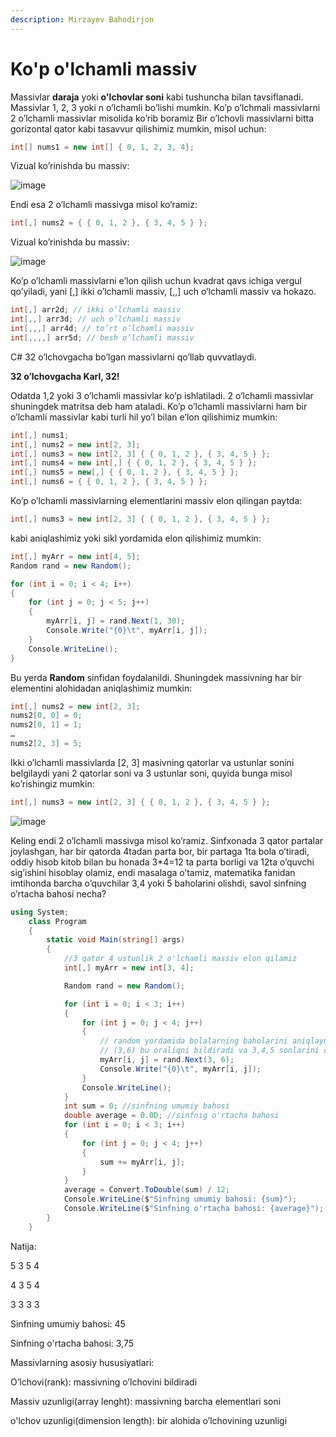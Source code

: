 ```yaml
---
description: Mirzayev Bahodirjon
---
```


# Ko'p o'lchamli massiv

Massivlar **daraja** yoki **o'lchovlar soni** kabi tushuncha bilan tavsiflanadi. Massivlar 1, 2, 3 yoki n o’lchamli bo’lishi mumkin. Ko’p o’lchmali massivlarni 2 o’lchamli massivlar misolida ko’rib boramiz Bir o’lchovli massivlarni bitta gorizontal qator kabi tasavvur qilishimiz mumkin, misol uchun:

```csharp
int[] nums1 = new int[] { 0, 1, 2, 3, 4};
```

Vizual ko’rinishda bu massiv:

![image](https://user-images.githubusercontent.com/81855769/123962446-e98ec080-d9ca-11eb-9420-48b1fba3373f.png)

Endi esa 2 o’lchamli massivga misol ko’ramiz:

```csharp
int[,] nums2 = { { 0, 1, 2 }, { 3, 4, 5 } };
```

Vizual ko’rinishda bu massiv:

![image](https://user-images.githubusercontent.com/81855769/123962584-0d520680-d9cb-11eb-9c42-00e565b36a2b.png)

Ko’p o’lchamli massivlarni e’lon qilish uchun kvadrat qavs ichiga vergul qo’yiladi, yani \[,\] ikki o’lchamli massiv, \[,,\] uch o’lchamli massiv va hokazo.

```csharp
int[,] arr2d; // ikki o’lchamli massiv
int[,,] arr3d; // uch o’lchamli massiv
int[,,,] arr4d; // to’rt o’lchamli massiv
int[,,,,] arr5d; // besh o’lchamli massiv
```

C\# 32 o’lchovgacha bo’lgan massivlarni qo’llab quvvatlaydi.

**32 o’lchovgacha Karl, 32!**

Odatda 1,2 yoki 3 o’lchamli massivlar ko’p ishlatiladi. 2 o’lchamli massivlar shuningdek matritsa deb ham ataladi. Ko’p o’lchamli massivlarni ham bir o’lchamli massivlar kabi turli hil yo’l bilan e’lon qilishimiz mumkin:

```csharp
int[,] nums1;
int[,] nums2 = new int[2, 3];
int[,] nums3 = new int[2, 3] { { 0, 1, 2 }, { 3, 4, 5 } };
int[,] nums4 = new int[,] { { 0, 1, 2 }, { 3, 4, 5 } };
int[,] nums5 = new[,] { { 0, 1, 2 }, { 3, 4, 5 } };
int[,] nums6 = { { 0, 1, 2 }, { 3, 4, 5 } };
```

Ko’p o’lchamli massivlarning elementlarini massiv elon qilingan paytda:

```csharp
int[,] nums3 = new int[2, 3] { { 0, 1, 2 }, { 3, 4, 5 } };
```

kabi aniqlashimiz yoki sikl yordamida elon qilishimiz mumkin:

```csharp
int[,] myArr = new int[4, 5];
Random rand = new Random();

for (int i = 0; i < 4; i++)
{
    for (int j = 0; j < 5; j++)
    {
        myArr[i, j] = rand.Next(1, 30);
        Console.Write("{0}\t", myArr[i, j]);
    }
    Console.WriteLine();
}
```

Bu yerda **Random** sinfidan foydalanildi. Shuningdek massivning har bir elementini alohidadan aniqlashimiz mumkin:

```csharp
int[,] nums2 = new int[2, 3];
nums2[0, 0] = 0;
nums2[0, 1] = 1;
…
nums2[2, 3] = 5;
```

Ikki o’lchamli massivlarda \[2, 3\] masivning qatorlar va ustunlar sonini belgilaydi yani 2 qatorlar soni va 3 ustunlar soni, quyida bunga misol ko’rishingiz mumkin:

```csharp
int[,] nums3 = new int[2, 3] { { 0, 1, 2 }, { 3, 4, 5 } };
```

![image](https://user-images.githubusercontent.com/81855769/123963478-f06a0300-d9cb-11eb-83ee-fdd4a184bdb4.png)

Keling endi 2 o’lchamli massivga misol ko’ramiz. Sinfxonada 3 qator partalar joylashgan, har bir qatorda 4tadan parta bor, bir partaga 1ta bola o’tiradi, oddiy hisob kitob bilan bu honada 3\*4=12 ta parta borligi va 12ta o’quvchi sig’ishini hisoblay olamiz, endi masalaga o’tamiz, matematika fanidan imtihonda barcha o’quvchilar 3,4 yoki 5 baholarini olishdi, savol sinfning o’rtacha bahosi necha?

```csharp
using System;
    class Program
    {
        static void Main(string[] args)
        {
            //3 qator 4 ustunlik 2 o'lchamli massiv elon qilamiz
            int[,] myArr = new int[3, 4];

            Random rand = new Random();

            for (int i = 0; i < 3; i++)
            {
                for (int j = 0; j < 4; j++)
                {
                    // random yordamida bolalarning baholarini aniqlaymiz
                    // (3,6) bu oraliqni bildiradi va 3,4,5 sonlarini o'z ichiga oladi
                    myArr[i, j] = rand.Next(3, 6); 
                    Console.Write("{0}\t", myArr[i, j]);
                }
                Console.WriteLine();
            }
            int sum = 0; //sinfning umumiy bahosi
            double average = 0.0D; //sinfnig o'rtacha bahosi
            for (int i = 0; i < 3; i++)
            {
                for (int j = 0; j < 4; j++)
                {
                    sum += myArr[i, j];
                }
            }
            average = Convert.ToDouble(sum) / 12;
            Console.WriteLine($"Sinfning umumiy bahosi: {sum}");
            Console.WriteLine($"Sinfning o'rtacha bahosi: {average}");
        }
    }
```

Natija:

5 3 5 4

4 3 5 4

3 3 3 3

Sinfning umumiy bahosi: 45

Sinfning o'rtacha bahosi: 3,75

Massivlarning asosiy hususiyatlari:

O’lchovi\(rank\): massivning o’lchovini bildiradi

Massiv uzunligi\(array lenght\): massivning barcha elementlari soni

o'lchov uzunligi\(dimension length\): bir alohida o’lchovining uzunligi

